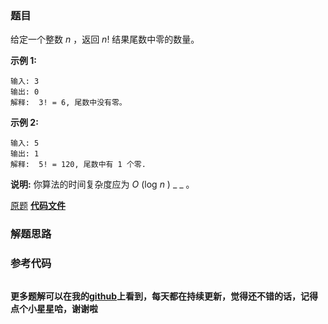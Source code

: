 ### 题目
给定一个整数 _n_ ，返回 _n_! 结果尾数中零的数量。

**示例 1:**

    
    
    输入: 3
    输出: 0
    解释:  3! = 6, 尾数中没有零。

**示例  2:**

    
    
    输入: 5
    输出: 1
    解释:  5! = 120, 尾数中有 1 个零.

**说明:** 你算法的时间复杂度应为  _O_ (log  _n_ ) _ _ 。

[原题](https://leetcode-cn.com/problems/factorial-trailing-zeroes/)    **[代码文件]()**


### 解题思路




### 参考代码

```go


```




**更多题解可以在我的[github](https://github.com/LZH139/leetcode_Go)上看到，每天都在持续更新，觉得还不错的话，记得点个小星星哈，谢谢啦**
